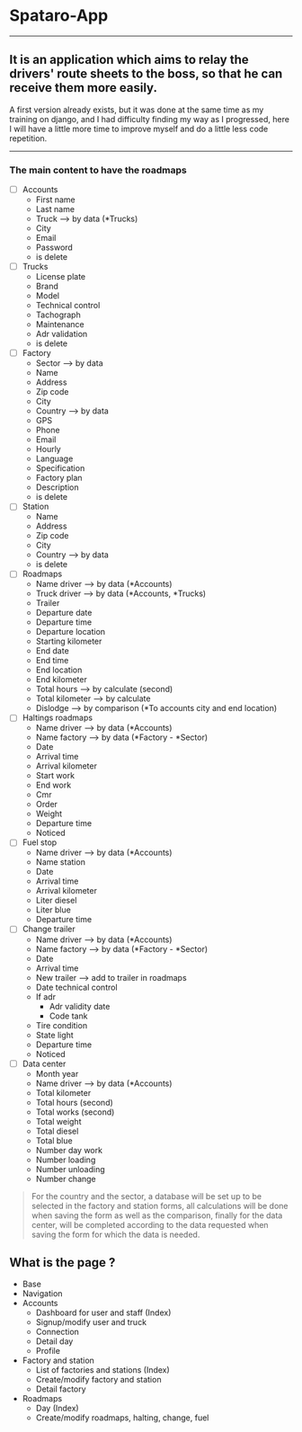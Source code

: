 Spataro-App
=
---
It is an application which aims to relay the drivers' route sheets to the boss, so that he can receive them more easily.
-
A first version already exists, but it was done at the same time as my training on django, and I had difficulty finding my way as I progressed, here I will have a little more time to improve myself and do a little less code repetition.

---
### The main content to have the roadmaps

- [ ] Accounts
  - First name
  - Last name
  - Truck --> by data (*Trucks)
  - City
  - Email
  - Password
  - is delete
- [ ] Trucks
  - License plate
  - Brand
  - Model
  - Technical control
  - Tachograph
  - Maintenance
  - Adr validation
  - is delete
- [ ] Factory
  - Sector --> by data
  - Name
  - Address
  - Zip code
  - City
  - Country --> by data
  - GPS
  - Phone
  - Email
  - Hourly
  - Language
  - Specification
  - Factory plan
  - Description
  - is delete
- [ ] Station
  - Name
  - Address
  - Zip code
  - City
  - Country --> by data
  - is delete
- [ ] Roadmaps
  - Name driver --> by data (*Accounts)
  - Truck driver --> by data (*Accounts, *Trucks)
  - Trailer
  - Departure date
  - Departure time
  - Departure location
  - Starting kilometer
  - End date
  - End time
  - End location
  - End kilometer
  - Total hours --> by calculate (second)
  - Total kilometer --> by calculate
  - Dislodge --> by comparison (*To accounts city and end location)
- [ ] Haltings roadmaps
  - Name driver --> by data (*Accounts)
  - Name factory --> by data (*Factory - *Sector)
  - Date
  - Arrival time
  - Arrival kilometer
  - Start work
  - End work
  - Cmr
  - Order
  - Weight
  - Departure time
  - Noticed
- [ ] Fuel stop
  - Name driver --> by data (*Accounts)
  - Name station
  - Date
  - Arrival time
  - Arrival kilometer
  - Liter diesel
  - Liter blue
  - Departure time
- [ ] Change trailer
  - Name driver --> by data (*Accounts)
  - Name factory --> by data (*Factory - *Sector)
  - Date
  - Arrival time
  - New trailer --> add to trailer in roadmaps
  - Date technical control
  - If adr
    - Adr validity date
    - Code tank
  - Tire condition
  - State light
  - Departure time
  - Noticed
- [ ] Data center
  - Month year
  - Name driver --> by data (*Accounts)
  - Total kilometer
  - Total hours (second)
  - Total works (second)
  - Total weight
  - Total diesel
  - Total blue
  - Number day work
  - Number loading
  - Number unloading
  - Number change

> For the country and the sector, a database will be set up to be selected in the factory and station forms, all calculations will be done 
when saving the form as well as the comparison, finally for the data center, will be completed according to the data requested when saving 
the form for which the data is needed.

What is the page ?
-
- Base
- Navigation
- Accounts
  - Dashboard for user and staff (Index)
  - Signup/modify user and truck
  - Connection
  - Detail day
  - Profile
- Factory and station
  - List of factories and stations (Index)
  - Create/modify factory and station
  - Detail factory
- Roadmaps
  - Day (Index)
  - Create/modify roadmaps, halting, change, fuel


